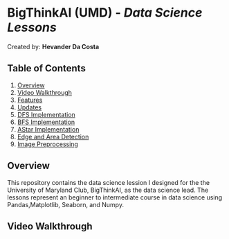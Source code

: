 # BigThinkAI (UMD)  - *Data Science Lessons*

Created by: **Hevander Da Costa**

## Table of Contents

1. [Overview](#Overview)
2. [Video Walkthrough](#Video-Walkthrough)
3. [Features](#Features)
4. [Updates](#Updates)
4. [DFS Implementation](#DFS-Implementation)
6. [BFS Implementation](#BFS-Implementation)
7. [AStar Implementation](#AStar-Implementation)
8. [Edge and Area Detection](#Edge-And-Area-Detection)
9. [Image Preprocessing](#Image-Preprocessing)






## Overview
This repository contains the data science lession I designed for the the University of Maryland Club, BigThinkAI, as the data science lead.
The lessons represent an beginner to intermediate course in data science using Pandas,Matplotlib, Seaborn, and Numpy.


## Video Walkthrough

